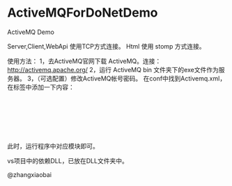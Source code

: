 # ActiveMQForDoNetDemo
ActiveMQ Demo

Server,Client,WebApi 使用TCP方式连接。
Html 使用 stomp 方式连接。

使用方法：
1，去ActiveMQ官网下载 ActiveMQ。连接：http://activemq.apache.org/
2，运行 ActiveMQ bin 文件夹下的exe文件作为服务器。
3，（可选配置）修改ActiveMQ帐号密码。
	在conf中找到Activemq.xml，在标签<broker>中添加一下内容：
		<!-- 添加访问ActiveMQ的账号密码 -->  
        <plugins>  
            <simpleAuthenticationPlugin>  
                <users>  
                    <authenticationUser username="admin" password="123456" groups="users,admins"/>  
                </users>  
            </simpleAuthenticationPlugin>  
        </plugins>  
		
此时，运行程序中对应模块即可。

vs项目中的依赖DLL，已放在DLL文件夹中。

@zhangxiaobai
